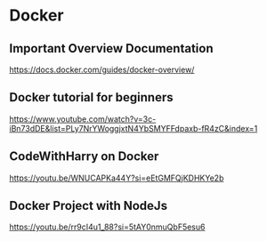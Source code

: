 # Docker

## Important Overview Documentation
https://docs.docker.com/guides/docker-overview/
## Docker tutorial for beginners
https://www.youtube.com/watch?v=3c-iBn73dDE&list=PLy7NrYWoggjxtN4YbSMYFFdpaxb-fR4zC&index=1
## CodeWithHarry on Docker
https://youtu.be/WNUCAPKa44Y?si=eEtGMFQjKDHKYe2b
## Docker Project with NodeJs
https://youtu.be/rr9cI4u1_88?si=5tAY0nmuQbF5esu6

